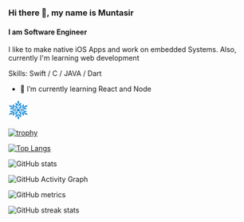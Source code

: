 ### Hi there 👋, my name is Muntasir
#### I am Software Engineer

I like to make native iOS Apps and work on embedded Systems. Also, currently I'm learning web development

Skills: Swift / C / JAVA / Dart

- 🌱 I’m currently learning React and Node 

 

<a href='https://archiveprogram.github.com/'><img src='https://raw.githubusercontent.com/acervenky/animated-github-badges/master/assets/acbadge.gif' width='40' height='40'></a> 

[![trophy](https://github-profile-trophy.vercel.app/?username=muntasir14)](https://github.com/ryo-ma/github-profile-trophy)

[![Top Langs](https://github-readme-stats.vercel.app/api/top-langs/?username=muntasir14)](https://github.com/anuraghazra/github-readme-stats)

![GitHub stats](https://github-readme-stats.vercel.app/api?username=muntasir14&show_icons=true&count_private=true)  

![GitHub Activity Graph](https://activity-graph.herokuapp.com/graph?username=muntasir14)  

![GitHub metrics](https://metrics.lecoq.io/muntasir14)  

![GitHub streak stats](https://streak-stats.demolab.com/?user=muntasir14)  


